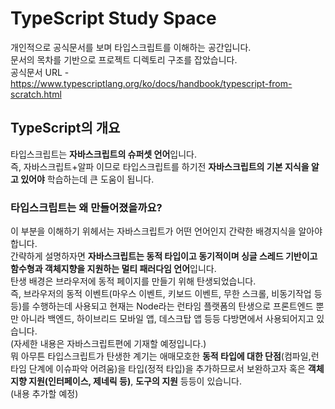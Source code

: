 # TypeScript Study Space  
  
개인적으로 공식문서를 보며 타입스크립트를 이해하는 공간입니다.  
문서의 목차를 기반으로 프로젝트 디렉토리 구조를 잡았습니다.  
공식문서 URL - https://www.typescriptlang.org/ko/docs/handbook/typescript-from-scratch.html  

## TypeScript의 개요
타입스크립트는 **자바스크립트의 슈퍼셋 언어**입니다.  
즉, 자바스크립트+알파 이므로 타입스크립트를 하기전 **자바스크립트의 기본 지식을 알고 있어야** 학습하는데 큰 도움이 됩니다.
### 타입스크립트는 왜 만들어졌을까요?
이 부분을 이해하기 위헤서는 자바스크립트가 어떤 언어인지 간략한 배경지식을 알아야 합니다.  
간략하게 설명하자면 **자바스크립트는 동적 타입이고 동기적이며 싱글 스레드 기반이고 함수형과 객체지향을 지원하는 멀티 패러다임 언어**입니다.  
탄생 배경은 브라우저에 동적 페이지를 만들기 위해 탄생되었습니다.  
즉, 브라우저의 동적 이벤트(마우스 이벤트, 키보드 이벤트, 무한 스크롤, 비동기작업 등등)를 수행하는데 사용되고
현재는 Node라는 런타임 플랫폼의 탄생으로 프론트엔드 뿐만 아니라 백엔드, 하이브리드 모바일 앱, 데스크탑 앱 등등 다방면에서 사용되어지고 있습니다.  
(자세한 내용은 자바스크립트편에 기재할 예정입니다.)  
뭐 아무튼 타입스크립트가 탄생한 계기는 애매모호한 **동적 타입에 대한 단점**(컴파일,런타임 단계에 이슈파악 어려움)을 타입(정적 타입)을 추가하므로서 보완하고자 혹은 **객체지향 지원(인터페이스, 제네릭 등)**, **도구의 지원** 등등이 있습니다.  
(내용 추가할 예정)


